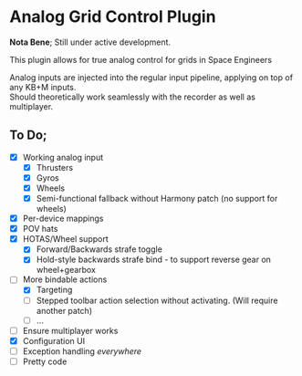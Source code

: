 Analog Grid Control Plugin
==========================

**Nota Bene**; Still under active development.

This plugin allows for true analog control for grids in Space Engineers

Analog inputs are injected into the regular input pipeline, applying on top of any KB+M inputs.  
Should theoretically work seamlessly with the recorder as well as multiplayer.

To Do;
------

- [X] Working analog input
  - [X] Thrusters
  - [X] Gyros
  - [X] Wheels
  - [X] Semi-functional fallback without Harmony patch (no support for wheels)
- [X] Per-device mappings
- [X] POV hats
- [X] HOTAS/Wheel support
  - [X] Forward/Backwards strafe toggle
  - [X] Hold-style backwards strafe bind - to support reverse gear on wheel+gearbox
- [ ] More bindable actions
  - [X] Targeting
  - [ ] Stepped toolbar action selection without activating.
        (Will require another patch)
  - [ ] ...
- [ ] Ensure multiplayer works
- [X] Configuration UI
- [ ] Exception handling _everywhere_
- [ ] Pretty code
